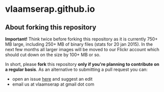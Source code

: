 # vlaamserap.github.io

## About forking this repository

**Important!** Think twice before forking this repository as it is currently 750+ MB large, including 250+ MB of binary files (stats for 20 jan 2015). In the next few months all larger images will be moved to our Flickr account which should cut down on the size by 100+ MB or so.

In short, please **fork** this repository **only if you're planning to contribute on a regular basis**. As an alternative to submitting a pull request you can:

* open an issue [here](https://github.com/vlaamserap/vlaamserap.github.io/issues) and suggest an edit
* email us at vlaamserap at gmail dot com
